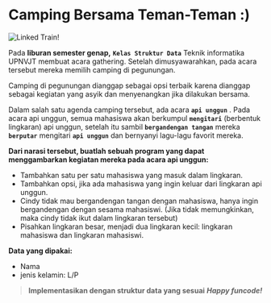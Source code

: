 ﻿# Camping Bersama Teman-Teman :)

![Linked Train!](https://webcomicms.net/sites/default/files/clipart/130182/camping-cartoon-130182-5327341.jpg)

Pada **liburan semester genap,** **`Kelas Struktur Data`** Teknik informatika UPNVJT membuat acara gathering. Setelah dimusyawarahkan, pada acara tersebut mereka memilih camping di pegunungan. 

Camping di pegunungan dianggap sebagai opsi terbaik karena dianggap sebagai kegiatan yang asyik dan menyenangkan jika dilakukan bersama.

Dalam salah satu agenda camping tersebut, ada acara **`api unggun`** . Pada acara api unggun, semua mahasiswa akan berkumpul **`mengitari`** (berbentuk lingkaran) api unggun, setelah itu sambil **`bergandengan tangan`** mereka **`berputar`** mengitari **`api unggun`** dan bernyanyi lagu-lagu favorit mereka.

**Dari narasi tersebut, buatlah sebuah program yang dapat menggambarkan kegiatan mereka pada acara api unggun:**
- Tambahkan satu per satu mahasiswa yang masuk dalam lingkaran.
- Tambahkan opsi, jika ada mahasiswa yang ingin keluar dari lingkaran api unggun.
- Cindy tidak mau bergandengan tangan dengan mahasiswa, hanya ingin bergandengan dengan sesama mahasiswi. (Jika tidak memungkinkan, maka cindy tidak ikut dalam lingkaran tersebut)
- Pisahkan lingkaran besar, menjadi dua lingkaran kecil: lingkaran mahasiswa dan lingkaran mahasiswi.

**Data yang dipakai:**
- Nama 
- jenis kelamin: L/P 

> **Implementasikan dengan struktur data yang sesuai**
***Happy funcode!***
